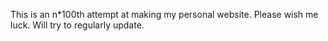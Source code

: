 This is an n*100th attempt at making my personal website.
Please wish me luck.
Will try to regularly update.